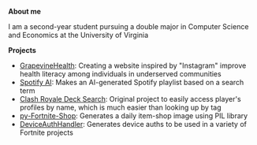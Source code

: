 **About me**

I am a second-year student pursuing a double major in Computer Science and Economics at the University of Virginia

**Projects**
- [GrapevineHealth](https://github.com/jays226/GrapevineHealth): Creating a website inspired by "Instagram" improve health literacy among individuals in underserved communities
- [Spotify AI](https://github.com/jays226/SpotifyAI): Makes an AI-generated Spotify playlist based on a search term
- [Clash Royale Deck Search](https://github.com/jays226/ClashRoyaleDecks): Original project to easily access player's profiles by name, which is much easier than looking up by tag
- [py-Fortnite-Shop](https://github.com/AtomicXYZ/py-Fortnite-Shop): Generates a daily item-shop image using PIL library
- [DeviceAuthHandler](https://github.com/AtomicXYZ/DeviceAuthHandler): Generates device auths to be used in a variety of Fortnite projects

<!--
**AtomicXYZ/AtomicXYZ** is a ✨ _special_ ✨ repository because its `README.md` (this file) appears on your GitHub profile.

Here are some ideas to get you started:

- 🔭 I’m currently working on ...
- 🌱 I’m currently learning ...
- 👯 I’m looking to collaborate on ...
- 🤔 I’m looking for help with ...
- 💬 Ask me about ...
- 📫 How to reach me: ...
- 😄 Pronouns: ...
- ⚡ Fun fact: ...
-->
